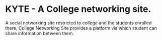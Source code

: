 # KYTE - A College networking site.
A social networking site restricted to college and the students enrolled there, College Networking Site provides a platform via which student can share information between them.
